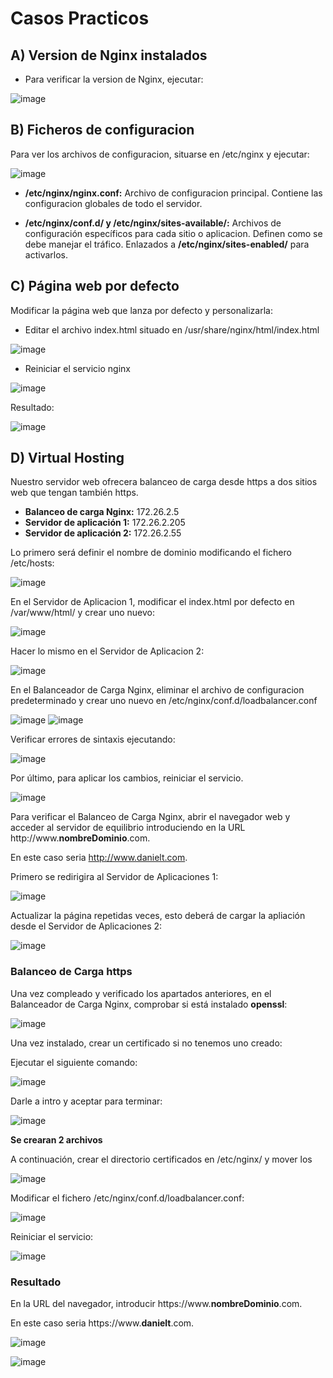 # Casos Practicos

## A) Version de Nginx instalados

- Para verificar la version de Nginx, ejecutar:

![image](/img/practica1.png)


## B) Ficheros de configuracion

Para ver los archivos de configuracion, situarse en /etc/nginx y ejecutar:

![image](/img/practica2.png)

- **/etc/nginx/nginx.conf:** Archivo de configuracion principal. Contiene las configuracion globales de todo el servidor.

- **/etc/nginx/conf.d/ y /etc/nginx/sites-available/:** Archivos de configuración específicos para cada sitio o aplicacion. Definen como se debe manejar el tráfico. Enlazados a **/etc/nginx/sites-enabled/** para activarlos.


## C) Página web por defecto

Modificar la página web que lanza por defecto y personalizarla:

- Editar el archivo index.html situado en /usr/share/nginx/html/index.html

![image](/img/practica3.png)

- Reiniciar el servicio nginx

![image](/img/practica4.png)

Resultado:

![image](/img/practica5.png)

## D) Virtual Hosting

Nuestro servidor web ofrecera balanceo de carga desde https a dos sitios web que tengan también https.

- **Balanceo de carga Nginx:** 172.26.2.5
- **Servidor de aplicación 1:** 172.26.2.205
- **Servidor de aplicación 2:** 172.26.2.55

Lo primero será definir el nombre de dominio modificando el fichero /etc/hosts:

![image](/img/practica14.png)

En el Servidor de Aplicacion 1, modificar el index.html por defecto en /var/www/html/ y crear uno nuevo:

![image](/img/practica6.png)

Hacer lo mismo en el Servidor de Aplicacion 2:

![image](/img/practica7.png)

En el Balanceador de Carga Nginx, eliminar el archivo de configuracion predeterminado y crear uno nuevo en /etc/nginx/conf.d/loadbalancer.conf

![image](/img/practica8.png)
![image](/img/practica9.png)

Verificar errores de sintaxis ejecutando:

![image](/img/practica10.png)

Por último, para aplicar los cambios, reiniciar el servicio.

![image](/img/practica11.png)

Para verificar el Balanceo de Carga Nginx, abrir el navegador web y acceder al servidor de equilibrio introduciendo en la URL http://www.**nombreDominio**.com.

En este caso seria http://www.danielt.com.

Primero se redirigira al Servidor de Aplicaciones 1:

![image](/img/practica12.png)

Actualizar la página repetidas veces, esto deberá de cargar la apliación desde el Servidor de Aplicaciones 2:

![image](/img/practica13.png)

### Balanceo de Carga https

Una vez compleado y verificado los apartados anteriores, en el Balanceador de Carga Nginx, comprobar si está instalado **openssl**:

![image](/img/practica15.png)

Una vez instalado, crear un certificado si no tenemos uno creado:

Ejecutar el siguiente comando:

![image](/img/practica16.png)

Darle a intro y aceptar para terminar:

![image](/img/practica17.png)

**Se crearan 2 archivos**

A continuación, crear el directorio certificados en /etc/nginx/ y mover los  

![image](/img/practica18.png)

Modificar el fichero /etc/nginx/conf.d/loadbalancer.conf:

![image](/img/practica19.png)

Reiniciar el servicio:

![image](/img/practica20.png)

### Resultado

En la URL del navegador, introducir https://www.**nombreDominio**.com.

En este caso seria https://www.**danielt**.com.

![image](/img/practica21.png)

![image](/img/practica22.png)
